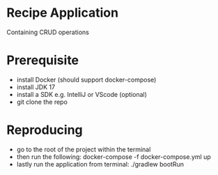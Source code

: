 # Recipe Application
Containing CRUD operations

# Prerequisite
- install Docker (should support docker-compose)
- install JDK 17
- install a SDK e.g. IntelliJ or VScode (optional)
- git clone the repo

# Reproducing
- go to the root of the project within the terminal
- then run the following: docker-compose -f docker-compose.yml up
- lastly run the application from terminal: ./gradlew bootRun
